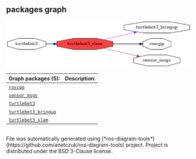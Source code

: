 <!--
File was automatically generated using 'ros-diagram-tools' project.
Project is distributed under the BSD 3-Clause license.
-->

## packages graph

[![turtlebot3_slam](turtlebot3_slam.png "turtlebot3_slam")](turtlebot3_slam.png)

| Graph packages (5): | Description: |
| ----------------------------------- | ------------ |
| [`roscpp`](roscpp.html) |  |
| [`sensor_msgs`](sensor_msgs.html) |  |
| [`turtlebot3`](turtlebot3.html) |  |
| [`turtlebot3_bringup`](turtlebot3_bringup.html) |  |
| [`turtlebot3_slam`](turtlebot3_slam.html) |  |


</br>
File was automatically generated using [*ros-diagram-tools*](https://github.com/anetczuk/ros-diagram-tools) project.
Project is distributed under the BSD 3-Clause license.
